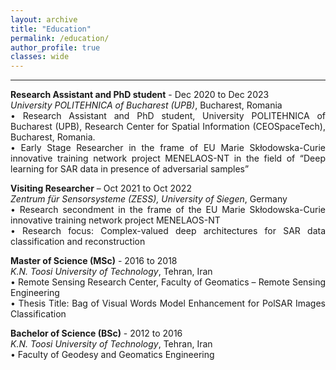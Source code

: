 ```yaml
---
layout: archive
title: "Education"
permalink: /education/
author_profile: true
classes: wide
---
```


<style>
p {
  text-align: justify;
}
</style>

---

**Research Assistant and PhD student** - Dec 2020 to Dec 2023  
*University POLITEHNICA of Bucharest (UPB)*, Bucharest, Romania  
•	Research Assistant and PhD student, University POLITEHNICA of Bucharest (UPB), Research Center for Spatial Information (CEOSpaceTech), Bucharest, Romania.  
•	Early Stage Researcher in the frame of EU Marie Skłodowska-Curie innovative training network project MENELAOS-NT in the field of “Deep learning for SAR data in presence of adversarial samples”

**Visiting Researcher** – Oct 2021 to Oct 2022  
*Zentrum für Sensorsysteme (ZESS), University of Siegen*, Germany  
•	Research secondment in the frame of the EU Marie Skłodowska-Curie innovative training network project MENELAOS-NT  
•	Research focus: Complex-valued deep architectures for SAR data classification and reconstruction

**Master of Science (MSc)** - 2016 to 2018  
*K.N. Toosi University of Technology*, Tehran, Iran  
•	Remote Sensing Research Center, Faculty of Geomatics – Remote Sensing Engineering  
•	Thesis Title: Bag of Visual Words Model Enhancement for PolSAR Images Classification

**Bachelor of Science (BSc)** - 2012 to 2016  
*K.N. Toosi University of Technology*, Tehran, Iran  
•	Faculty of Geodesy and Geomatics Engineering


